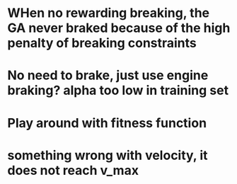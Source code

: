 # WHen no rewarding breaking, the GA never braked because of the high penalty of breaking constraints

# No need to brake, just use engine braking? alpha too low in training set

# Play around with fitness function

# something wrong with velocity, it does not reach v_max
